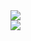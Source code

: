 
<a href="https://github.com/ChadDevz">
  <img src="https://github-readme-stats.vercel.app/api?username=ChadDevz&show_icons=true&theme=midnight-purple&count_private=true" />
  <br/>
    <img
      src="https://github-readme-stats.vercel.app/api/top-langs/?username=ChadDevz&layout=compact&langs_count=99&theme=midnight-purple" />
    </br>
</a>
</div>
